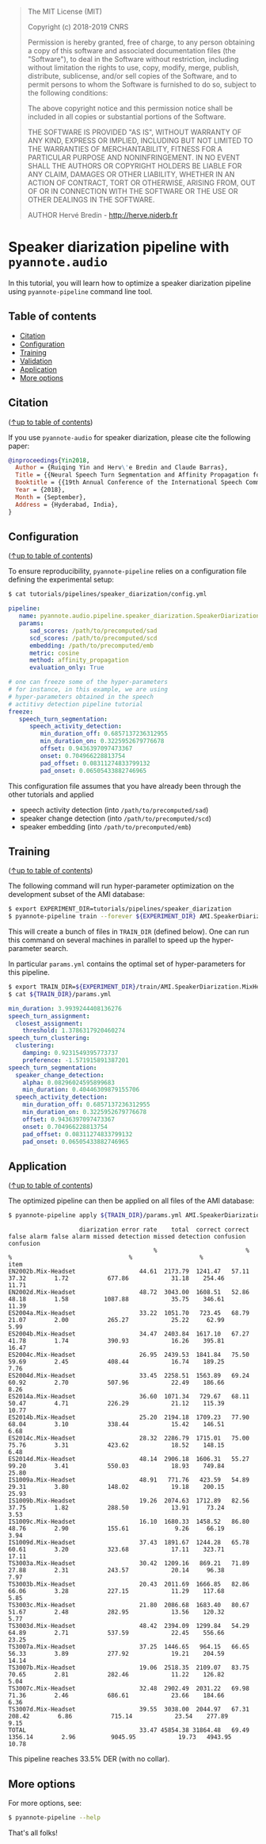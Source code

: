 > The MIT License (MIT)
>
> Copyright (c) 2018-2019 CNRS
>
> Permission is hereby granted, free of charge, to any person obtaining a copy
> of this software and associated documentation files (the "Software"), to deal
> in the Software without restriction, including without limitation the rights
> to use, copy, modify, merge, publish, distribute, sublicense, and/or sell
> copies of the Software, and to permit persons to whom the Software is
> furnished to do so, subject to the following conditions:
>
> The above copyright notice and this permission notice shall be included in all
> copies or substantial portions of the Software.
>
> THE SOFTWARE IS PROVIDED "AS IS", WITHOUT WARRANTY OF ANY KIND, EXPRESS OR
> IMPLIED, INCLUDING BUT NOT LIMITED TO THE WARRANTIES OF MERCHANTABILITY,
> FITNESS FOR A PARTICULAR PURPOSE AND NONINFRINGEMENT. IN NO EVENT SHALL THE
> AUTHORS OR COPYRIGHT HOLDERS BE LIABLE FOR ANY CLAIM, DAMAGES OR OTHER
> LIABILITY, WHETHER IN AN ACTION OF CONTRACT, TORT OR OTHERWISE, ARISING FROM,
> OUT OF OR IN CONNECTION WITH THE SOFTWARE OR THE USE OR OTHER DEALINGS IN THE
> SOFTWARE.
>
> AUTHOR
> Hervé Bredin - http://herve.niderb.fr

# Speaker diarization pipeline with `pyannote.audio`

In this tutorial, you will learn how to optimize a speaker diarization pipeline using `pyannote-pipeline` command line tool.

## Table of contents
- [Citation](#citation)
- [Configuration](#configuration)
- [Training](#training)
- [Validation](#validation)
- [Application](#application)
- [More options](#more-options)

## Citation
([↑up to table of contents](#table-of-contents))

If you use `pyannote-audio` for speaker diarization, please cite the following paper:

```bibtex
@inproceedings{Yin2018,
  Author = {Ruiqing Yin and Herv\'e Bredin and Claude Barras},
  Title = {{Neural Speech Turn Segmentation and Affinity Propagation for Speaker Diarization}},
  Booktitle = {{19th Annual Conference of the International Speech Communication Association, Interspeech 2018}},
  Year = {2018},
  Month = {September},
  Address = {Hyderabad, India},
}
```

## Configuration
([↑up to table of contents](#table-of-contents))

To ensure reproducibility, `pyannote-pipeline` relies on a configuration file defining the experimental setup:

```bash
$ cat tutorials/pipelines/speaker_diarization/config.yml
```
```yaml
pipeline:
   name: pyannote.audio.pipeline.speaker_diarization.SpeakerDiarization
   params:
      sad_scores: /path/to/precomputed/sad
      scd_scores: /path/to/precomputed/scd
      embedding: /path/to/precomputed/emb
      metric: cosine
      method: affinity_propagation
      evaluation_only: True

# one can freeze some of the hyper-parameters
# for instance, in this example, we are using
# hyper-parameters obtained in the speech 
# actitivy detection pipeline tutorial
freeze:
   speech_turn_segmentation:
      speech_activity_detection:
         min_duration_off: 0.6857137236312955
         min_duration_on: 0.3225952679776678
         offset: 0.9436397097473367
         onset: 0.704966228813754
         pad_offset: 0.08311274833799132
         pad_onset: 0.06505433882746965
```

This configuration file assumes that you have already been through the other tutorials and applied
  - speech activity detection (into `/path/to/precomputed/sad`)
  - speaker change detection (into `/path/to/precomputed/scd`)
  - speaker embedding (into `/path/to/precomputed/emb`)

## Training
([↑up to table of contents](#table-of-contents))

The following command will run hyper-parameter optimization on the development subset of the AMI database:

```bash
$ export EXPERIMENT_DIR=tutorials/pipelines/speaker_diarization
$ pyannote-pipeline train --forever ${EXPERIMENT_DIR} AMI.SpeakerDiarization.MixHeadset
```

This will create a bunch of files in `TRAIN_DIR` (defined below).
One can run this command on several machines in parallel to speed up the hyper-parameter search.

In particular `params.yml` contains the optimal set of hyper-parameters for this pipeline.

```bash
$ export TRAIN_DIR=${EXPERIMENT_DIR}/train/AMI.SpeakerDiarization.MixHeadset.development
$ cat ${TRAIN_DIR}/params.yml
```
```yaml
min_duration: 3.9939244408136276
speech_turn_assignment:
  closest_assignment:
    threshold: 1.3786317920460274
speech_turn_clustering:
  clustering:
    damping: 0.9231549395773737
    preference: -1.571915891387201
speech_turn_segmentation:
  speaker_change_detection:
    alpha: 0.08296024595899683
    min_duration: 0.40446309879155706
  speech_activity_detection:
    min_duration_off: 0.6857137236312955
    min_duration_on: 0.3225952679776678
    offset: 0.9436397097473367
    onset: 0.704966228813754
    pad_offset: 0.08311274833799132
    pad_onset: 0.06505433882746965
```


## Application
([↑up to table of contents](#table-of-contents))

The optimized pipeline can then be applied on all files of the AMI database:

```bash
$ pyannote-pipeline apply ${TRAIN_DIR}/params.yml AMI.SpeakerDiarization.MixHeadset /path/to/pipeline/output
```
```
                    diarization error rate    total  correct correct false alarm false alarm missed detection missed detection confusion confusion
                                         %                         %                       %                                 %                   %
item
EN2002b.Mix-Headset                  44.61  2173.79  1241.47   57.11       37.32        1.72           677.86            31.18    254.46     11.71
EN2002d.Mix-Headset                  48.72  3043.00  1608.51   52.86       48.18        1.58          1087.88            35.75    346.61     11.39
ES2004a.Mix-Headset                  33.22  1051.70   723.45   68.79       21.07        2.00           265.27            25.22     62.99      5.99
ES2004b.Mix-Headset                  34.47  2403.84  1617.10   67.27       41.78        1.74           390.93            16.26    395.81     16.47
ES2004c.Mix-Headset                  26.95  2439.53  1841.84   75.50       59.69        2.45           408.44            16.74    189.25      7.76
ES2004d.Mix-Headset                  33.45  2258.51  1563.89   69.24       60.92        2.70           507.96            22.49    186.66      8.26
ES2014a.Mix-Headset                  36.60  1071.34   729.67   68.11       50.47        4.71           226.29            21.12    115.39     10.77
ES2014b.Mix-Headset                  25.20  2194.18  1709.23   77.90       68.04        3.10           338.44            15.42    146.51      6.68
ES2014c.Mix-Headset                  28.32  2286.79  1715.01   75.00       75.76        3.31           423.62            18.52    148.15      6.48
ES2014d.Mix-Headset                  48.14  2906.18  1606.31   55.27       99.20        3.41           550.03            18.93    749.84     25.80
IS1009a.Mix-Headset                  48.91   771.76   423.59   54.89       29.31        3.80           148.02            19.18    200.15     25.93
IS1009b.Mix-Headset                  19.26  2074.63  1712.89   82.56       37.75        1.82           288.50            13.91     73.24      3.53
IS1009c.Mix-Headset                  16.10  1680.33  1458.52   86.80       48.76        2.90           155.61             9.26     66.19      3.94
IS1009d.Mix-Headset                  37.43  1891.67  1244.28   65.78       60.61        3.20           323.68            17.11    323.71     17.11
TS3003a.Mix-Headset                  30.42  1209.16   869.21   71.89       27.88        2.31           243.57            20.14     96.38      7.97
TS3003b.Mix-Headset                  20.43  2011.69  1666.85   82.86       66.06        3.28           227.15            11.29    117.68      5.85
TS3003c.Mix-Headset                  21.80  2086.68  1683.40   80.67       51.67        2.48           282.95            13.56    120.32      5.77
TS3003d.Mix-Headset                  48.42  2394.09  1299.84   54.29       64.89        2.71           537.59            22.45    556.66     23.25
TS3007a.Mix-Headset                  37.25  1446.65   964.15   66.65       56.33        3.89           277.92            19.21    204.59     14.14
TS3007b.Mix-Headset                  19.06  2518.35  2109.07   83.75       70.65        2.81           282.46            11.22    126.82      5.04
TS3007c.Mix-Headset                  32.48  2902.49  2031.22   69.98       71.36        2.46           686.61            23.66    184.66      6.36
TS3007d.Mix-Headset                  39.55  3038.00  2044.97   67.31      208.42        6.86           715.14            23.54    277.89      9.15
TOTAL                                33.47 45854.38 31864.48   69.49     1356.14        2.96          9045.95            19.73   4943.95     10.78
```
This pipeline reaches 33.5% DER (with no collar).

## More options

For more options, see:

```bash
$ pyannote-pipeline --help
```

That's all folks!
